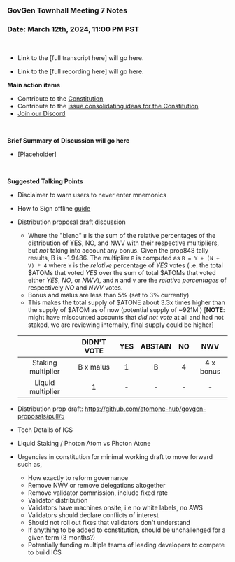 ### **GovGen Townhall Meeting 7 Notes**

### Date: March 12th, 2024, 11:00 PM PST

<br> 

- Link to the [full transcript here] will go here.

- Link to the [full recording here] will go here.

**Main action items**

- Contribute to the [Constitution](https://github.com/atomone-hub/genesis/blob/a9b9d9d5a2440fb623d3bad3c672ae4754377b00/CONSTITUTION.md)
- Contribute to the [issue consolidating ideas for the Constitution](https://github.com/atomone-hub/genesis/issues/136)
- [Join our Discord](https://discord.gg/atomone)

<br> 

**Brief Summary of Discussion will go here**

- [Placeholder]
<br>

**Suggested Talking Points**

- Disclaimer to warn users to never enter mnemonics
- How to Sign offline [guide](https://github.com/atomone-hub/govgen-proposals/pull/4/commits/6cfb38a8a91a2bcee05702e943ab798a0802e792#diff-a7643cd2dc642a9e33a40b4ab154dd43a4fb749485d1c1d5fa6e21eef278fe7c)
- Distribution proposal draft discussion
     - Where the "blend" `B` is the sum of the relative percentages of the distribution of YES, NO, and NWV with their respective multipliers, but *not* taking into account any bonus. Given the prop848 tally results, B is ~1.9486. The multiplier `B` is computed as `B = Y + (N + V) * 4` where `Y` is the *relative* percentage of *YES* votes (i.e. the total $ATOMs that voted *YES* over the sum of total $ATOMs that voted either *YES*, *NO*, or *NWV*), and `N` and `V` are the *relative percentages* of respectively *NO* and *NWV* votes.
     - Bonus and malus are less than 5% (set to 3% currently)
     - This makes the total supply of $ATONE about 3.3x times higher than the supply of $ATOM as of now (potential supply of ~921M ) [**NOTE**: might have miscounted accounts that *did not vote* at all and had not staked, we are reviewing internally, final supply could be higher]
       
     |                    |  DIDN'T VOTE  | YES | ABSTAIN | NO |    NWV    |
     |:------------------:|:-------------:|:---:|:-------:|:--:|:---------:|
     | Staking multiplier | B x malus |  1  |  B  |  4 | 4 x bonus |
     | Liquid multiplier  |       1       |  -  |    -    |  - |     -     |

- Distribution prop draft: https://github.com/atomone-hub/govgen-proposals/pull/5
 
- Tech Details of ICS
- Liquid Staking / Photon Atom vs Photon Atone
- Urgencies in constitution for minimal working draft to move forward such as,
  - How exactly to reform governance
  - Remove NWV or remove delegations altogether
  - Remove validator commission, include fixed rate
  - Validator distribution
  - Validators have machines onsite, i.e no white labels, no AWS
  - Validators should declare conflicts of interest
  - Should not roll out fixes that validators don't understand
  - If anything to be added to constitution, should be unchallenged for a given term (3 months?)
  - Potentially funding multiple teams of leading developers to compete to build ICS

